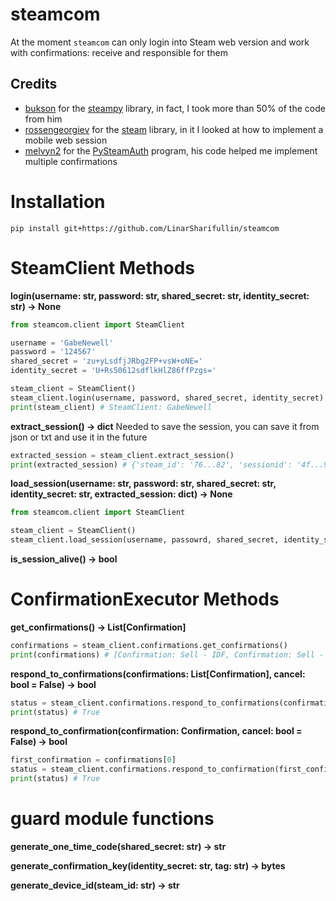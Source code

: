 # steamcom
At the moment `steamcom` can only login into Steam web version and work with confirmations: receive and  responsible for them

## Credits
* [bukson](https://github.com/bukson) for the [steampy](https://github.com/bukson/steampy) library, in fact, I took more than 50% of the code from him
* [rossengeorgiev](https://github.com/rossengeorgiev) for the [steam](https://github.com/ValvePython/steam) library, in it I looked at how to implement a mobile web session
* [melvyn2](https://github.com/melvyn2) for the [PySteamAuth](https://github.com/melvyn2/PySteamAuth) program, his code helped me implement multiple confirmations

# Installation
```console
pip install git+https://github.com/LinarSharifullin/steamcom
```

# SteamClient Methods
**login(username: str, password: str, shared_secret: str, identity_secret: str) -> None**
```python
from steamcom.client import SteamClient

username = 'GabeNewell'
password = '124567'
shared_secret = 'zu+yLsdfjJRbg2FP+vsW+oNE='
identity_secret = 'U+Rs50612sdflkHlZ86ffPzgs='

steam_client = SteamClient()
steam_client.login(username, password, shared_secret, identity_secret)
print(steam_client) # SteamClient: GabeNewell
```

**extract_session() -> dict**
Needed to save the session, you can save it from json or txt and use it in the future
```python
extracted_session = steam_client.extract_session()
print(extracted_session) # {'steam_id': '76...82', 'sessionid': '4f...90', 'steamLogin': '76...85', 'steamLoginSecure': '76...52'}
```

**load_session(username: str, password: str, shared_secret: str, identity_secret: str, extracted_session: dict) -> None**
```python
from steamcom.client import SteamClient

steam_client = SteamClient()
steam_client.load_session(username, passowrd, shared_secret, identity_secret, extracted_session)

```

**is_session_alive() -> bool**

# ConfirmationExecutor Methods
**get_confirmations() -> List[Confirmation]**
```python
confirmations = steam_client.confirmations.get_confirmations()
print(confirmations) # [Confirmation: Sell - IDF, Confirmation: Sell - SWAT]
```

**respond_to_confirmations(confirmations: List[Confirmation], cancel: bool = False) -> bool**
```python
status = steam_client.confirmations.respond_to_confirmations(confirmations)
print(status) # True
```

**respond_to_confirmation(confirmation: Confirmation, cancel: bool = False) -> bool**
```python
first_confirmation = confirmations[0]
status = steam_client.confirmations.respond_to_confirmation(first_confirmation)
print(status) # True
```

# guard module functions
**generate_one_time_code(shared_secret: str) -> str**

**generate_confirmation_key(identity_secret: str, tag: str) -> bytes**

**generate_device_id(steam_id: str) -> str**
